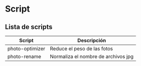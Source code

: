 #  Script
## Lista de scripts


| Script | Descripción |
| ------ | ------ |
| photo-optimizer | Reduce el peso de las fotos |
| photo-rename | Normaliza el nombre de archivos jpg |
